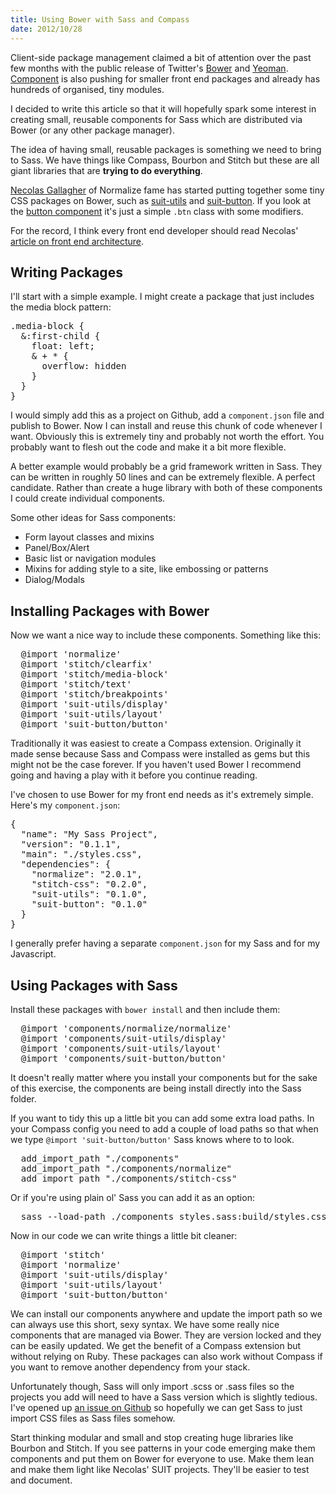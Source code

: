 ```yaml
--- 
title: Using Bower with Sass and Compass
date: 2012/10/28
---
```


Client-side package management claimed a bit of attention over the past few months with the public release of Twitter's [Bower](http://twitter.github.com/bower/) and [Yeoman](http://yeomain.io). [Component](https://github.com/component/component) is also pushing for smaller front end packages and already has hundreds of organised, tiny modules. 

I decided to write this article so that it will hopefully spark some interest in creating small, reusable components for Sass which are distributed via Bower (or any other package manager). 

The idea of having small, reusable packages is something we need to bring to Sass. We have things like Compass, Bourbon and Stitch but these are all giant libraries that are **trying to do everything**.

[Necolas Gallagher](http://twitter.com/necolas) of Normalize fame has started putting together some tiny CSS packages on Bower, such as [suit-utils](https://github.com/necolas/suit-utils) and [suit-button](https://github.com/necolas/suit-button). If you look at the [button component](https://github.com/necolas/suit-button/blob/master/button.css) it's just a simple `.btn` class with some modifiers.

For the record, I think every front end developer should read Necolas' [article on front end architecture](http://nicolasgallagher.com/about-html-semantics-front-end-architecture/).

## Writing Packages

I'll start with a simple example. I might create a package that just includes the media block pattern:

<pre class="prettyprint lang-css">
.media-block {
  &:first-child {
    float: left;
    & + * {
      overflow: hidden
    }
  }
}
</pre>

I would simply add this as a project on Github, add a `component.json` file and publish to Bower. Now I can install and reuse this chunk of code whenever I want. Obviously this is extremely tiny and probably not worth the effort. You probably want to flesh out the code and make it a bit more flexible. 

A better example would probably be a grid framework written in Sass. They can be written in roughly 50 lines and can be extremely flexible. A perfect candidate. Rather than create a huge library with both of these components I could create individual components.

Some other ideas for Sass components:

* Form layout classes and mixins
* Panel/Box/Alert
* Basic list or navigation modules
* Mixins for adding style to a site, like embossing or patterns
* Dialog/Modals

## Installing Packages with Bower

Now we want a nice way to include these components. Something like this:

<pre class="prettyprint">
  @import 'normalize'
  @import 'stitch/clearfix'
  @import 'stitch/media-block'
  @import 'stitch/text'
  @import 'stitch/breakpoints'
  @import 'suit-utils/display'
  @import 'suit-utils/layout'
  @import 'suit-button/button'
</pre>

Traditionally it was easiest to create a Compass extension. Originally it made sense because Sass and Compass were installed as gems but this might not be the case forever. If you haven't used Bower I recommend going and having a play with it before you continue reading.

I've chosen to use Bower for my front end needs as it's extremely simple. Here's my `component.json`:

<pre class="prettyprint">
{
  "name": "My Sass Project",
  "version": "0.1.1",
  "main": "./styles.css",
  "dependencies": {
    "normalize": "2.0.1",
    "stitch-css": "0.2.0",
    "suit-utils": "0.1.0",
    "suit-button": "0.1.0"
  }
}
</pre>

I generally prefer having a separate `component.json` for my Sass and for my Javascript. 

## Using Packages with Sass

Install these packages with `bower install` and then include them:

<pre class="prettyprint">
  @import 'components/normalize/normalize'
  @import 'components/suit-utils/display'
  @import 'components/suit-utils/layout'
  @import 'components/suit-button/button'
</pre>

It doesn't really matter where you install your components but for the sake of this exercise, the components are being install directly into the Sass folder.

If you want to tidy this up a little bit you can add some extra load paths. In your Compass config you need to add a couple of load paths so that when we type `@import 'suit-button/button'` Sass knows where to to look.

<pre class="prettyprint">
  add_import_path "./components"
  add_import_path "./components/normalize"
  add_import_path "./components/stitch-css"
</pre>

Or if you're using plain ol' Sass you can add it as an option:

<pre class="prettyprint">
  sass --load-path ./components styles.sass:build/styles.css
</pre>

Now in our code we can write things a little bit cleaner:

<pre class="prettyprint">
  @import 'stitch'
  @import 'normalize'
  @import 'suit-utils/display'
  @import 'suit-utils/layout'
  @import 'suit-button/button'
</pre>

We can install our components anywhere and update the import path so we can always use this short, sexy syntax. We have some really nice components that are managed via Bower. They are version locked and they can be easily updated. We get the benefit of a Compass extension but without relying on Ruby. These packages can also work without Compass if you want to remove another dependency from your stack.

Unfortunately though, Sass will only import .scss or .sass files so the projects you add will need to have a Sass version which is slightly tedious. I've opened up [an issue on Github](https://github.com/nex3/sass/issues/556) so hopefully we can get Sass to just import CSS files as Sass files somehow.

Start thinking modular and small and stop creating huge libraries like Bourbon and Stitch. If you see patterns in your code emerging make them components and put them on Bower for everyone to use. Make them lean and make them light like Necolas' SUIT projects. They'll be easier to test and document.
